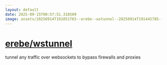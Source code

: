 ```yaml
---
layout: default
date: 2025-09-15T00:57:51.318509
image: assets/20250914T191051765--erebe--wstunnel--20250914T191445785--cropped.png
---
```


# [erebe/wstunnel](https://github.com/erebe/wstunnel)

tunnel any traffic over websockets to bypass firewalls and proxies
